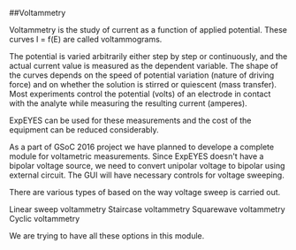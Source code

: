 ##Voltammetry

Voltammetry is the study of current as a function of applied potential. These curves I = f(E) are called voltammograms. 

The potential is varied arbitrarily either step by step or continuously, and the actual current value is measured as the dependent variable.
The shape of the curves depends on the speed of potential variation (nature of driving force) and on whether the solution is stirred or quiescent (mass transfer). Most experiments control the potential (volts) of an electrode in contact with the analyte while measuring the resulting current (amperes).

ExpEYES can be used for these measurements and the cost of the equipment can be reduced considerably.


As a part of GSoC 2016 project we have planned to develope a  complete module for voltametric measurements. Since ExpEYES doesn't have a bipolar voltage source, we need to convert unipolar voltage to bipolar using external circuit. The GUI will have necessary controls for voltage sweeping. 

There are various types of based on the way voltage sweep is carried out.

Linear sweep voltammetry
Staircase voltammetry
Squarewave voltammetry
Cyclic voltammetry 


We are trying to have all these options in this module.
